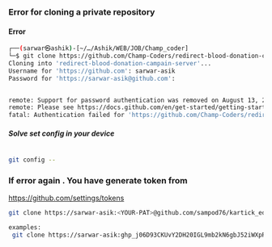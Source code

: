 ### Error for cloning a private repository

#### Error

```bash
┌──(sarwar㉿ashik)-[~/…/Ashik/WEB/JOB/Champ_coder]
└─$ git clone https://github.com/Champ-Coders/redirect-blood-donation-campain-server.git
Cloning into 'redirect-blood-donation-campain-server'...
Username for 'https://github.com': sarwar-asik
Password for 'https://sarwar-asik@github.com':


remote: Support for password authentication was removed on August 13, 2021.
remote: Please see https://docs.github.com/en/get-started/getting-started-with-git/about-remote-repositories#cloning-with-https-urls for information on currently recommended modes of authentication.
fatal: Authentication failed for 'https://github.com/Champ-Coders/redirect-blood-donation-campain-server.git/'

```

##### Solve set config in your device

```bash

git config --
```

### If error again . You have generate token from
https://github.com/settings/tokens

```bash
git clone https://sarwar-asik:<YOUR-PAT>@github.com/sampod76/kartick_education_server.git

examples:
 git clone https://sarwar-asik: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@github.com/sampod76/kartick_education_server.git

```